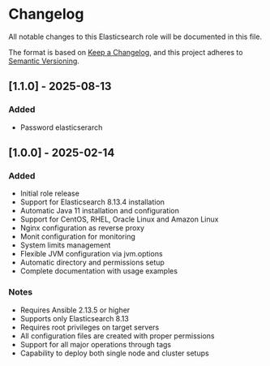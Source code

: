 # Changelog

All notable changes to this Elasticsearch role will be documented in this file.

The format is based on [Keep a Changelog](https://keepachangelog.com/en/1.0.0/),
and this project adheres to [Semantic Versioning](https://semver.org/spec/v2.0.0.html).

## [1.1.0] - 2025-08-13
### Added
- Password elasticserarch

## [1.0.0] - 2025-02-14

### Added
- Initial role release
- Support for Elasticsearch 8.13.4 installation
- Automatic Java 11 installation and configuration
- Support for CentOS, RHEL, Oracle Linux and Amazon Linux 
- Nginx configuration as reverse proxy
- Monit configuration for monitoring
- System limits management
- Flexible JVM configuration via jvm.options
- Automatic directory and permissions setup
- Complete documentation with usage examples

### Notes
- Requires Ansible 2.13.5 or higher
- Supports only Elasticsearch 8.13
- Requires root privileges on target servers
- All configuration files are created with proper permissions
- Support for all major operations through tags
- Capability to deploy both single node and cluster setups
